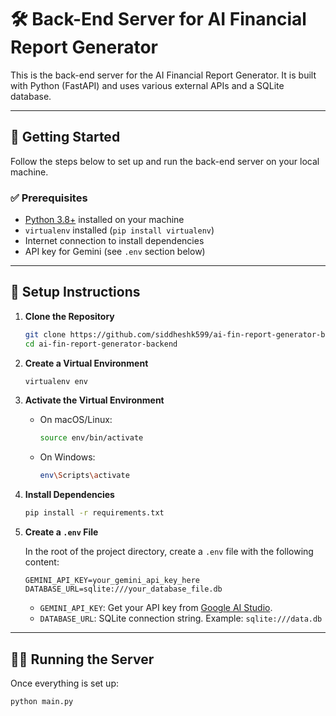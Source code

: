 # 🛠️ Back-End Server for AI Financial Report Generator

This is the back-end server for the AI Financial Report Generator. It is built with Python (FastAPI) and uses various external APIs and a SQLite database.

---

## 🚀 Getting Started

Follow the steps below to set up and run the back-end server on your local machine.

### ✅ Prerequisites

- [Python 3.8+](https://www.python.org/downloads/) installed on your machine
- `virtualenv` installed (`pip install virtualenv`)
- Internet connection to install dependencies
- API key for Gemini (see `.env` section below)

---

## 🔧 Setup Instructions

1. **Clone the Repository**

   ```bash
   git clone https://github.com/siddheshk599/ai-fin-report-generator-backend
   cd ai-fin-report-generator-backend
   ```

2. **Create a Virtual Environment**

   ```bash
   virtualenv env
   ```

3. **Activate the Virtual Environment**

   - On macOS/Linux:

     ```bash
     source env/bin/activate
     ```

   - On Windows:

     ```bash
     env\Scripts\activate
     ```

4. **Install Dependencies**

   ```bash
   pip install -r requirements.txt
   ```

5. **Create a `.env` File**

   In the root of the project directory, create a `.env` file with the following content:

   ```env
   GEMINI_API_KEY=your_gemini_api_key_here
   DATABASE_URL=sqlite:///your_database_file.db
   ```

   - `GEMINI_API_KEY`: Get your API key from [Google AI Studio](https://aistudio.google.com).
   - `DATABASE_URL`: SQLite connection string. Example: `sqlite:///data.db`

---

## 🏃‍♂️ Running the Server

Once everything is set up:

```bash
python main.py
```
